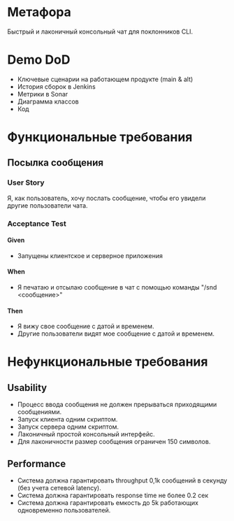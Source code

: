 # Метафора
Быстрый и лаконичный консольный чат для поклонников CLI.

# Demo DoD
- Ключевые сценарии на работающем продукте (main & alt)
- История сборок в Jenkins
- Метрики в Sonar
- Диаграмма классов
- Код

# Функциональные требования

## Посылка сообщения
### User Story
Я, как пользователь, хочу послать сообщение, чтобы его увидели другие пользователи чата.

### Acceptance Test

#### Given
- Запущены клиентское и серверное приложения

#### When
- Я печатаю и отсылаю сообщение в чат с помощью
команды "/snd <сообщение>"

#### Then
- Я вижу свое сообщение с датой и временем.
- Другие пользователи видят мое сообщение с датой и временем.

# Нефункциональные требования
## Usability
- Процесс ввода сообщения не должен прерываться приходящими сообщениями.
- Запуск клиента одним скриптом.
- Запуск сервера одним скриптом.
- Лаконичный простой консольный интерфейс.
- Для лаконичности размер сообщения ограничен 150
символов.

## Performance
- Система должна гарантировать throughput 0,1k сообщений в секунду (без учета сетевой latency).
- Система должна гарантировать response time не более 0.2 сек
- Система должна гарантировать емкость до 5k работающих одновременно пользователей.